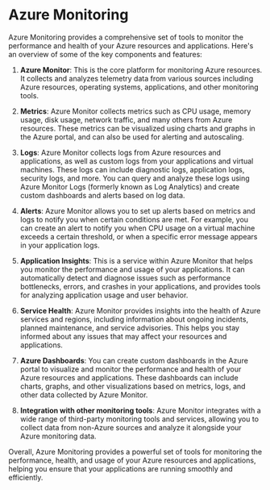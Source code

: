 # Azure Monitoring

Azure Monitoring provides a comprehensive set of tools to monitor the performance and health of your Azure resources and applications. Here's an overview of some of the key components and features:

1. **Azure Monitor**: This is the core platform for monitoring Azure resources. It collects and analyzes telemetry data from various sources including Azure resources, operating systems, applications, and other monitoring tools.

2. **Metrics**: Azure Monitor collects metrics such as CPU usage, memory usage, disk usage, network traffic, and many others from Azure resources. These metrics can be visualized using charts and graphs in the Azure portal, and can also be used for alerting and autoscaling.

3. **Logs**: Azure Monitor collects logs from Azure resources and applications, as well as custom logs from your applications and virtual machines. These logs can include diagnostic logs, application logs, security logs, and more. You can query and analyze these logs using Azure Monitor Logs (formerly known as Log Analytics) and create custom dashboards and alerts based on log data.

4. **Alerts**: Azure Monitor allows you to set up alerts based on metrics and logs to notify you when certain conditions are met. For example, you can create an alert to notify you when CPU usage on a virtual machine exceeds a certain threshold, or when a specific error message appears in your application logs.

5. **Application Insights**: This is a service within Azure Monitor that helps you monitor the performance and usage of your applications. It can automatically detect and diagnose issues such as performance bottlenecks, errors, and crashes in your applications, and provides tools for analyzing application usage and user behavior.

6. **Service Health**: Azure Monitor provides insights into the health of Azure services and regions, including information about ongoing incidents, planned maintenance, and service advisories. This helps you stay informed about any issues that may affect your resources and applications.

7. **Azure Dashboards**: You can create custom dashboards in the Azure portal to visualize and monitor the performance and health of your Azure resources and applications. These dashboards can include charts, graphs, and other visualizations based on metrics, logs, and other data collected by Azure Monitor.

8. **Integration with other monitoring tools**: Azure Monitor integrates with a wide range of third-party monitoring tools and services, allowing you to collect data from non-Azure sources and analyze it alongside your Azure monitoring data.

Overall, Azure Monitoring provides a powerful set of tools for monitoring the performance, health, and usage of your Azure resources and applications, helping you ensure that your applications are running smoothly and efficiently.
